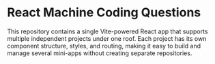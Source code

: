 # React Machine Coding Questions 
 This repository contains a single Vite-powered React app that supports multiple independent projects under one roof. Each project has its own component structure, styles, and routing, making it easy to build and manage several mini-apps without creating separate repositories.
